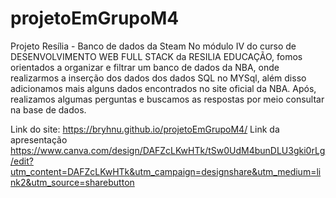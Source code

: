 # projetoEmGrupoM4

Projeto Resília - Banco de dados da Steam
No módulo IV do curso de DESENVOLVIMENTO WEB FULL STACK da RESILIA EDUCAÇÃO, fomos orientados a organizar e filtrar um banco de dados da NBA, onde realizarmos a inserção dos dados dos dados SQL no MYSql, além disso adicionamos mais alguns dados encontrados no site oficial da NBA. Após, realizamos algumas perguntas e buscamos as respostas por meio consultar na base de dados.

Link do site: https://bryhnu.github.io/projetoEmGrupoM4/
Link da apresentação https://www.canva.com/design/DAFZcLKwHTk/tSw0UdM4bunDLU3gki0rLg/edit?utm_content=DAFZcLKwHTk&utm_campaign=designshare&utm_medium=link2&utm_source=sharebutton
